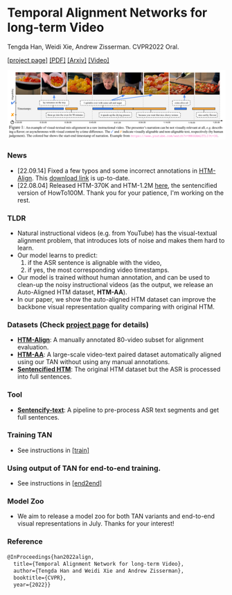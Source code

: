 # Temporal Alignment Networks for long-term Video 

Tengda Han, Weidi Xie, Andrew Zisserman. CVPR2022 Oral.

[[project page]](https://www.robots.ox.ac.uk/~vgg/research/tan/)
[[PDF]](https://www.robots.ox.ac.uk/~vgg/publications/2022/Han22a/han22a.pdf)
[[Arxiv]](https://arxiv.org/abs/2204.02968)
[[Video]](https://youtu.be/77dcM9CyHCY)

<img src="TAN_teaser.png" width="800">

### News
* [22.09.14] Fixed a few typos and some incorrect annotations in [HTM-Align](htm_align/).
This [download link](http://www.robots.ox.ac.uk/~htd/tan/htm_align.json) is up-to-date.
* [22.08.04] Released HTM-370K and HTM-1.2M [here](https://www.robots.ox.ac.uk/~vgg/research/tan/index.html#htm-sentencify), 
the sentencified version of HowTo100M. Thank you for your patience, I'm working on the rest.

### TLDR

* Natural instructional videos (e.g. from YouTube) has the visual-textual alignment problem, that introduces lots of noise and makes them hard to learn.
* Our model learns to predict:
  1. if the ASR sentence is alignable with the video,
  2. if yes, the most corresponding video timestamps.
* Our model is trained without human annotation, and can be used to clean-up the 
noisy instructional videos (as the output, we release an Auto-Aligned HTM dataset, **HTM-AA**). 
* In our paper, we show the auto-aligned HTM dataset can improve the backbone visual representation quality comparing with original HTM.

### Datasets (Check [project page](https://www.robots.ox.ac.uk/~vgg/research/tan/index.html#dataset-summary) for details)
* [**HTM-Align**](htm_align/): A manually annotated 80-video subset for alignment evaluation.
* [**HTM-AA**](htm_aa/): A large-scale video-text paired dataset automatically aligned using our TAN without using any manual annotations.
* [**Sentencified HTM**](https://www.robots.ox.ac.uk/~vgg/research/tan/index.html#htm-sentencify): The original HTM dataset but the ASR is processed into full sentences.

### Tool
* [**Sentencify-text**](sentencify_text/): A pipeline to pre-process ASR text segments and get full sentences.

### Training TAN

* See instructions in [[train]](./train/)
### Using output of TAN for end-to-end training.

* See instructions in [[end2end]](./end2end/)

### Model Zoo
* We aim to release a model zoo for both TAN variants and end-to-end visual representations in July. Thanks for your interest!

### Reference
```
@InProceedings{han2022align,
  title={Temporal Alignment Network for long-term Video},  
  author={Tengda Han and Weidi Xie and Andrew Zisserman},  
  booktitle={CVPR},  
  year={2022}}
```




